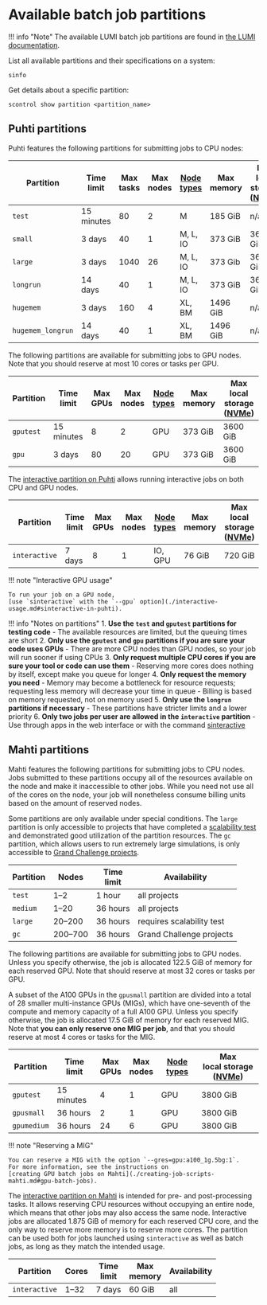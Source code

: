 # Available batch job partitions

!!! info "Note"
    The available LUMI batch job partitions are found in
    [the LUMI documentation](https://docs.lumi-supercomputer.eu/runjobs/scheduled-jobs/partitions/).

List all available partitions and their specifications on a system:

```
sinfo
```

Get details about a specific partition:

```
scontrol show partition <partition_name>
```

## Puhti partitions

Puhti features the following partitions for submitting jobs to CPU nodes:

| Partition         | Time<br>limit | Max<br>tasks | Max<br>nodes | [Node types](../systems-puhti.md) | Max<br>memory | Max<br>local storage<br>([NVMe]) |
|-------------------|---------------|--------------|--------------|-----------------------------------|---------------|----------------------------------|
| `test`            | 15 minutes    | 80           | 2            | M                                 | 185 GiB       | n/a                              |
| `small`           | 3 days        | 40           | 1            | M, L, IO                          | 373 GiB       | 3600 GiB                         |
| `large`           | 3 days        | 1040         | 26           | M, L, IO                          | 373 Gib       | 3600 GiB                         |
| `longrun`         | 14 days       | 40           | 1            | M, L, IO                          | 373 GiB       | 3600 GiB                         |
| `hugemem`         | 3 days        | 160          | 4            | XL, BM                            | 1496 GiB      | n/a                              |
| `hugemem_longrun` | 14 days       | 40           | 1            | XL, BM                            | 1496 GiB      | n/a                              |

The following partitions are available for submitting jobs to GPU nodes. Note
that you should reserve at most 10 cores or tasks per GPU.

| Partition | Time<br>limit | Max<br>GPUs | Max<br>nodes | [Node types](../systems-puhti.md) | Max<br>memory | Max<br>local storage ([NVMe]) |
|-----------|---------------|-------------|--------------|-----------------------------------|---------------|-------------------------------|
| `gputest` | 15 minutes    | 8           | 2            | GPU                               | 373 GiB       | 3600 GiB                      |
| `gpu`     | 3 days        | 80          | 20           | GPU                               | 373 GiB       | 3600 GiB                      |

The
[interactive partition on Puhti](./interactive-usage.md#sinteractive-in-puhti)
allows running interactive jobs on both CPU and GPU nodes. 

| Partition     | Time<br>limit | Max<br>GPUs | Max<br>nodes | [Node types](../systems-puhti.md) | Max<br>memory | Max<br>local storage ([NVMe]) |
|---------------|---------------|-------------|--------------|-----------------------------------|---------------|-------------------------------|
| `interactive` | 7 days        | 8           | 1            | IO, GPU                           | 76 GiB        | 720 GiB                       |

!!! note "Interactive GPU usage"

    To run your job on a GPU node,
    [use `sinteractive` with the `--gpu` option](./interactive-usage.md#sinteractive-in-puhti).

!!! info "Notes on partitions"
    1. **Use the `test` and `gputest` partitions for testing code**
        - The available resources are limited, but the queuing times are short
    2. **Only use the `gputest` and `gpu` partitions if you are sure your code
       uses GPUs**
        - There are more CPU nodes than GPU nodes, so your job will run sooner
          if using CPUs
    3. **Only request multiple CPU cores if you are sure your tool or code can
       use them**
        - Reserving more cores does nothing by itself, except make you queue
          for longer
    4. **Only request the memory you need**
        - Memory may become a bottleneck for resource requests; requesting less
          memory will decrease your time in queue
        - Billing is based on memory requested, not on memory used
    5. **Only use the `longrun` partitions if necessary**
        - These partitions have stricter limits and a lower priority
    6. **Only two jobs per user are allowed in the `interactive` partition**
        - Use through apps in the web interface or with the command
          [sinteractive](interactive-usage.md)

## Mahti partitions

Mahti features the following partitions for submitting jobs to CPU nodes. Jobs
submitted to these partitions occupy all of the resources available on the
node and make it inaccessible to other jobs. While you need not use all
of the cores on the node, your job will nonetheless consume billing units
based on the amount of reserved nodes.

Some partitions are only available under special conditions. The `large`
partition is only accessible to projects that have completed a
[scalability test](../../accounts/how-to-access-mahti-large-partition.md) and
demonstrated good utilization of the partition resources. The `gc` partition,
which allows users to run extremely large simulations, is only accessible to
[Grand Challenge projects](https://research.csc.fi/grand-challenge-proposals).

| Partition | Nodes   | Time<br>limit | Availability               |
|-----------|---------|---------------|----------------------------|
| `test`    | 1–2     | 1 hour        | all projects               |
| `medium`  | 1–20    | 36 hours      | all projects               |
| `large`   | 20–200  | 36 hours      | requires scalability test  |
| `gc`      | 200–700 | 36 hours      | Grand Challenge projects   |

The following partitions are available for submitting jobs to GPU nodes.
Unless you specify otherwise, the job is allocated 122.5 GiB of memory for
each reserved GPU. Note that should reserve at most 32 cores or tasks per GPU.

A subset of the A100 GPUs in the `gpusmall` partition are divided into a total
of 28 smaller multi-instance GPUs (MIGs), which have one-seventh of the
compute and memory capacity of a full A100 GPU. Unless you specify otherwise,
the job is allocated 17.5 GiB of memory for each reserved MIG. Note that **you
can only reserve one MIG per job**, and that you should reserve at most 4
cores or tasks for the MIG.

| Partition   | Time<br>limit | Max<br>GPUs | Max<br>nodes | [Node types](../systems-mahti.md) | Max<br>local storage ([NVMe]) |
|-------------|---------------|-------------|--------------|-----------------------------------|-------------------------------|
| `gputest`   | 15 minutes    | 4           | 1            | GPU                               | 3800 GiB                      |
| `gpusmall`  | 36 hours      | 2           | 1            | GPU                               | 3800 GiB                      |
| `gpumedium` | 36 hours      | 24          | 6            | GPU                               | 3800 GiB                      |

!!! note "Reserving a MIG"

    You can reserve a MIG with the option `--gres=gpu:a100_1g.5bg:1`.
    For more information, see the instructions on
    [creating GPU batch jobs on Mahti](./creating-job-scripts-mahti.md#gpu-batch-jobs).

The
[interactive partition on Mahti](./interactive-usage.md#sinteractive-in-mahti)
is intended for pre- and post-processing tasks. It allows reserving CPU
resources without occupying an entire node, which means that other jobs may
also access the same node. Interactive jobs are allocated 1.875 GiB of memory
for each reserved CPU core, and the only way to reserve more memory is to
reserve more cores. The partition can be used both for jobs launched using
`sinteractive` as well as batch jobs, as long as they match the intended usage.

| Partition     | Cores       | Time<br>limit | Max<br>memory | Availability |
|---------------|-------------|---------------|---------------|--------------|
| `interactive` | 1–32        |  7 days       | 60 GiB        | all          |

<!-- Links -->
[NVMe]: ../disk.md#compute-nodes-with-local-ssd-nvme-disks
<!-- -->
